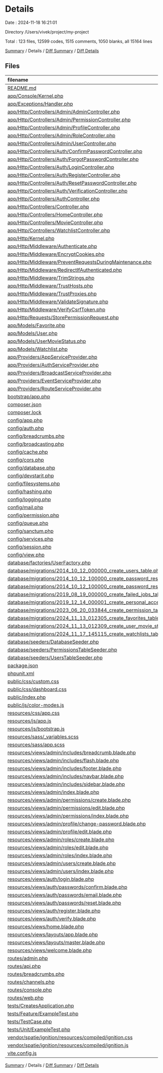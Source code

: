 # Details

Date : 2024-11-18 16:21:01

Directory /Users/vivek/project/my-project

Total : 123 files,  12599 codes, 1515 comments, 1050 blanks, all 15164 lines

[Summary](results.md) / Details / [Diff Summary](diff.md) / [Diff Details](diff-details.md)

## Files
| filename | language | code | comment | blank | total |
| :--- | :--- | ---: | ---: | ---: | ---: |
| [README.md](/README.md) | Markdown | 124 | 0 | 50 | 174 |
| [app/Console/Kernel.php](/app/Console/Kernel.php) | PHP | 15 | 7 | 6 | 28 |
| [app/Exceptions/Handler.php](/app/Exceptions/Handler.php) | PHP | 17 | 9 | 5 | 31 |
| [app/Http/Controllers/Admin/AdminController.php](/app/Http/Controllers/Admin/AdminController.php) | PHP | 17 | 0 | 7 | 24 |
| [app/Http/Controllers/Admin/PermissionController.php](/app/Http/Controllers/Admin/PermissionController.php) | PHP | 56 | 21 | 18 | 95 |
| [app/Http/Controllers/Admin/ProfileController.php](/app/Http/Controllers/Admin/ProfileController.php) | PHP | 82 | 8 | 22 | 112 |
| [app/Http/Controllers/Admin/RoleController.php](/app/Http/Controllers/Admin/RoleController.php) | PHP | 55 | 0 | 23 | 78 |
| [app/Http/Controllers/Admin/UserController.php](/app/Http/Controllers/Admin/UserController.php) | PHP | 60 | 46 | 16 | 122 |
| [app/Http/Controllers/Auth/ConfirmPasswordController.php](/app/Http/Controllers/Auth/ConfirmPasswordController.php) | PHP | 14 | 20 | 7 | 41 |
| [app/Http/Controllers/Auth/ForgotPasswordController.php](/app/Http/Controllers/Auth/ForgotPasswordController.php) | PHP | 8 | 10 | 5 | 23 |
| [app/Http/Controllers/Auth/LoginController.php](/app/Http/Controllers/Auth/LoginController.php) | PHP | 14 | 20 | 7 | 41 |
| [app/Http/Controllers/Auth/RegisterController.php](/app/Http/Controllers/Auth/RegisterController.php) | PHP | 33 | 32 | 9 | 74 |
| [app/Http/Controllers/Auth/ResetPasswordController.php](/app/Http/Controllers/Auth/ResetPasswordController.php) | PHP | 10 | 15 | 6 | 31 |
| [app/Http/Controllers/Auth/VerificationController.php](/app/Http/Controllers/Auth/VerificationController.php) | PHP | 16 | 20 | 7 | 43 |
| [app/Http/Controllers/AuthController.php](/app/Http/Controllers/AuthController.php) | PHP | 65 | 6 | 17 | 88 |
| [app/Http/Controllers/Controller.php](/app/Http/Controllers/Controller.php) | PHP | 9 | 0 | 4 | 13 |
| [app/Http/Controllers/HomeController.php](/app/Http/Controllers/HomeController.php) | PHP | 14 | 10 | 5 | 29 |
| [app/Http/Controllers/MovieController.php](/app/Http/Controllers/MovieController.php) | PHP | 48 | 4 | 11 | 63 |
| [app/Http/Controllers/WatchlistController.php](/app/Http/Controllers/WatchlistController.php) | PHP | 33 | 7 | 13 | 53 |
| [app/Http/Kernel.php](/app/Http/Kernel.php) | PHP | 41 | 20 | 8 | 69 |
| [app/Http/Middleware/Authenticate.php](/app/Http/Middleware/Authenticate.php) | PHP | 11 | 3 | 4 | 18 |
| [app/Http/Middleware/EncryptCookies.php](/app/Http/Middleware/EncryptCookies.php) | PHP | 8 | 6 | 4 | 18 |
| [app/Http/Middleware/PreventRequestsDuringMaintenance.php](/app/Http/Middleware/PreventRequestsDuringMaintenance.php) | PHP | 8 | 6 | 4 | 18 |
| [app/Http/Middleware/RedirectIfAuthenticated.php](/app/Http/Middleware/RedirectIfAuthenticated.php) | PHP | 20 | 5 | 6 | 31 |
| [app/Http/Middleware/TrimStrings.php](/app/Http/Middleware/TrimStrings.php) | PHP | 11 | 5 | 4 | 20 |
| [app/Http/Middleware/TrustHosts.php](/app/Http/Middleware/TrustHosts.php) | PHP | 12 | 5 | 4 | 21 |
| [app/Http/Middleware/TrustProxies.php](/app/Http/Middleware/TrustProxies.php) | PHP | 14 | 10 | 5 | 29 |
| [app/Http/Middleware/ValidateSignature.php](/app/Http/Middleware/ValidateSignature.php) | PHP | 8 | 11 | 4 | 23 |
| [app/Http/Middleware/VerifyCsrfToken.php](/app/Http/Middleware/VerifyCsrfToken.php) | PHP | 8 | 6 | 4 | 18 |
| [app/Http/Requests/StorePermissionRequest.php](/app/Http/Requests/StorePermissionRequest.php) | PHP | 16 | 8 | 5 | 29 |
| [app/Models/Favorite.php](/app/Models/Favorite.php) | PHP | 12 | 0 | 5 | 17 |
| [app/Models/User.php](/app/Models/User.php) | PHP | 25 | 16 | 7 | 48 |
| [app/Models/UserMovieStatus.php](/app/Models/UserMovieStatus.php) | PHP | 9 | 0 | 4 | 13 |
| [app/Models/Watchlist.php](/app/Models/Watchlist.php) | PHP | 12 | 0 | 4 | 16 |
| [app/Providers/AppServiceProvider.php](/app/Providers/AppServiceProvider.php) | PHP | 12 | 8 | 5 | 25 |
| [app/Providers/AuthServiceProvider.php](/app/Providers/AuthServiceProvider.php) | PHP | 11 | 11 | 5 | 27 |
| [app/Providers/BroadcastServiceProvider.php](/app/Providers/BroadcastServiceProvider.php) | PHP | 12 | 3 | 5 | 20 |
| [app/Providers/EventServiceProvider.php](/app/Providers/EventServiceProvider.php) | PHP | 21 | 12 | 6 | 39 |
| [app/Providers/RouteServiceProvider.php](/app/Providers/RouteServiceProvider.php) | PHP | 26 | 10 | 8 | 44 |
| [bootstrap/app.php](/bootstrap/app.php) | PHP | 17 | 30 | 9 | 56 |
| [composer.json](/composer.json) | JSON | 70 | 0 | 1 | 71 |
| [composer.lock](/composer.lock) | JSON | 8,496 | 0 | 1 | 8,497 |
| [config/app.php](/config/app.php) | PHP | 27 | 131 | 31 | 189 |
| [config/auth.php](/config/auth.php) | PHP | 28 | 74 | 14 | 116 |
| [config/breadcrumbs.php](/config/breadcrumbs.php) | PHP | 10 | 52 | 14 | 76 |
| [config/broadcasting.php](/config/broadcasting.php) | PHP | 36 | 23 | 13 | 72 |
| [config/cache.php](/config/cache.php) | PHP | 59 | 34 | 19 | 112 |
| [config/cors.php](/config/cors.php) | PHP | 11 | 12 | 12 | 35 |
| [config/database.php](/config/database.php) | PHP | 83 | 47 | 22 | 152 |
| [config/devstarit.php](/config/devstarit.php) | PHP | 7 | 0 | 2 | 9 |
| [config/filesystems.php](/config/filesystems.php) | PHP | 32 | 32 | 13 | 77 |
| [config/hashing.php](/config/hashing.php) | PHP | 12 | 32 | 9 | 53 |
| [config/logging.php](/config/logging.php) | PHP | 79 | 34 | 19 | 132 |
| [config/mail.php](/config/mail.php) | PHP | 54 | 53 | 19 | 126 |
| [config/permission.php](/config/permission.php) | PHP | 30 | 91 | 41 | 162 |
| [config/queue.php](/config/queue.php) | PHP | 51 | 42 | 17 | 110 |
| [config/sanctum.php](/config/sanctum.php) | PHP | 15 | 41 | 12 | 68 |
| [config/services.php](/config/services.php) | PHP | 17 | 11 | 7 | 35 |
| [config/session.php](/config/session.php) | PHP | 22 | 147 | 33 | 202 |
| [config/view.php](/config/view.php) | PHP | 10 | 20 | 7 | 37 |
| [database/factories/UserFactory.php](/database/factories/UserFactory.php) | PHP | 23 | 11 | 5 | 39 |
| [database/migrations/2014_10_12_000000_create_users_table.php](/database/migrations/2014_10_12_000000_create_users_table.php) | PHP | 24 | 6 | 4 | 34 |
| [database/migrations/2014_10_12_100000_create_password_reset_tokens_table.php](/database/migrations/2014_10_12_100000_create_password_reset_tokens_table.php) | PHP | 19 | 6 | 4 | 29 |
| [database/migrations/2014_10_12_100000_create_password_resets_table.php](/database/migrations/2014_10_12_100000_create_password_resets_table.php) | PHP | 19 | 10 | 4 | 33 |
| [database/migrations/2019_08_19_000000_create_failed_jobs_table.php](/database/migrations/2019_08_19_000000_create_failed_jobs_table.php) | PHP | 23 | 6 | 4 | 33 |
| [database/migrations/2019_12_14_000001_create_personal_access_tokens_table.php](/database/migrations/2019_12_14_000001_create_personal_access_tokens_table.php) | PHP | 24 | 6 | 4 | 34 |
| [database/migrations/2023_06_20_033844_create_permission_tables.php](/database/migrations/2023_06_20_033844_create_permission_tables.php) | PHP | 108 | 10 | 24 | 142 |
| [database/migrations/2024_11_13_012305_create_favorites_table.php](/database/migrations/2024_11_13_012305_create_favorites_table.php) | PHP | 20 | 6 | 4 | 30 |
| [database/migrations/2024_11_13_012309_create_user_movie_statuses_table.php](/database/migrations/2024_11_13_012309_create_user_movie_statuses_table.php) | PHP | 21 | 6 | 4 | 31 |
| [database/migrations/2024_11_17_145115_create_watchlists_table.php](/database/migrations/2024_11_17_145115_create_watchlists_table.php) | PHP | 21 | 6 | 4 | 31 |
| [database/seeders/DatabaseSeeder.php](/database/seeders/DatabaseSeeder.php) | PHP | 11 | 9 | 6 | 26 |
| [database/seeders/PermissionsTableSeeder.php](/database/seeders/PermissionsTableSeeder.php) | PHP | 28 | 3 | 5 | 36 |
| [database/seeders/UsersTableSeeder.php](/database/seeders/UsersTableSeeder.php) | PHP | 26 | 4 | 8 | 38 |
| [package.json](/package.json) | JSON | 16 | 0 | 1 | 17 |
| [phpunit.xml](/phpunit.xml) | XML | 29 | 2 | 1 | 32 |
| [public/css/custom.css](/public/css/custom.css) | CSS | 189 | 5 | 22 | 216 |
| [public/css/dashboard.css](/public/css/dashboard.css) | CSS | 165 | 14 | 41 | 220 |
| [public/index.php](/public/index.php) | PHP | 14 | 30 | 12 | 56 |
| [public/js/color-modes.js](/public/js/color-modes.js) | JavaScript | 60 | 5 | 16 | 81 |
| [resources/css/app.css](/resources/css/app.css) | CSS | 0 | 0 | 1 | 1 |
| [resources/js/app.js](/resources/js/app.js) | JavaScript | 1 | 0 | 1 | 2 |
| [resources/js/bootstrap.js](/resources/js/bootstrap.js) | JavaScript | 4 | 22 | 8 | 34 |
| [resources/sass/_variables.scss](/resources/sass/_variables.scss) | SCSS | 4 | 2 | 2 | 8 |
| [resources/sass/app.scss](/resources/sass/app.scss) | SCSS | 3 | 3 | 3 | 9 |
| [resources/views/admin/includes/breadcrumb.blade.php](/resources/views/admin/includes/breadcrumb.blade.php) | PHP | 13 | 0 | 2 | 15 |
| [resources/views/admin/includes/flash.blade.php](/resources/views/admin/includes/flash.blade.php) | PHP | 10 | 0 | 1 | 11 |
| [resources/views/admin/includes/footer.blade.php](/resources/views/admin/includes/footer.blade.php) | PHP | 7 | 0 | 1 | 8 |
| [resources/views/admin/includes/navbar.blade.php](/resources/views/admin/includes/navbar.blade.php) | PHP | 43 | 0 | 3 | 46 |
| [resources/views/admin/includes/sidebar.blade.php](/resources/views/admin/includes/sidebar.blade.php) | PHP | 104 | 0 | 3 | 107 |
| [resources/views/admin/index.blade.php](/resources/views/admin/index.blade.php) | PHP | 159 | 0 | 3 | 162 |
| [resources/views/admin/permissions/create.blade.php](/resources/views/admin/permissions/create.blade.php) | PHP | 29 | 0 | 3 | 32 |
| [resources/views/admin/permissions/edit.blade.php](/resources/views/admin/permissions/edit.blade.php) | PHP | 30 | 0 | 3 | 33 |
| [resources/views/admin/permissions/index.blade.php](/resources/views/admin/permissions/index.blade.php) | PHP | 74 | 0 | 6 | 80 |
| [resources/views/admin/profile/change-password.blade.php](/resources/views/admin/profile/change-password.blade.php) | PHP | 39 | 0 | 4 | 43 |
| [resources/views/admin/profile/edit.blade.php](/resources/views/admin/profile/edit.blade.php) | PHP | 35 | 0 | 4 | 39 |
| [resources/views/admin/roles/create.blade.php](/resources/views/admin/roles/create.blade.php) | PHP | 71 | 0 | 8 | 79 |
| [resources/views/admin/roles/edit.blade.php](/resources/views/admin/roles/edit.blade.php) | PHP | 72 | 0 | 9 | 81 |
| [resources/views/admin/roles/index.blade.php](/resources/views/admin/roles/index.blade.php) | PHP | 81 | 0 | 7 | 88 |
| [resources/views/admin/users/create.blade.php](/resources/views/admin/users/create.blade.php) | PHP | 49 | 0 | 3 | 52 |
| [resources/views/admin/users/index.blade.php](/resources/views/admin/users/index.blade.php) | PHP | 90 | 0 | 2 | 92 |
| [resources/views/auth/login.blade.php](/resources/views/auth/login.blade.php) | PHP | 61 | 0 | 13 | 74 |
| [resources/views/auth/passwords/confirm.blade.php](/resources/views/auth/passwords/confirm.blade.php) | PHP | 41 | 0 | 9 | 50 |
| [resources/views/auth/passwords/email.blade.php](/resources/views/auth/passwords/email.blade.php) | PHP | 40 | 0 | 8 | 48 |
| [resources/views/auth/passwords/reset.blade.php](/resources/views/auth/passwords/reset.blade.php) | PHP | 53 | 0 | 13 | 66 |
| [resources/views/auth/register.blade.php](/resources/views/auth/register.blade.php) | PHP | 63 | 0 | 15 | 78 |
| [resources/views/auth/verify.blade.php](/resources/views/auth/verify.blade.php) | PHP | 25 | 0 | 4 | 29 |
| [resources/views/home.blade.php](/resources/views/home.blade.php) | PHP | 20 | 0 | 4 | 24 |
| [resources/views/layouts/app.blade.php](/resources/views/layouts/app.blade.php) | PHP | 69 | 0 | 12 | 81 |
| [resources/views/layouts/master.blade.php](/resources/views/layouts/master.blade.php) | PHP | 141 | 0 | 11 | 152 |
| [resources/views/welcome.blade.php](/resources/views/welcome.blade.php) | PHP | 1 | 0 | 1 | 2 |
| [routes/admin.php](/routes/admin.php) | PHP | 20 | 1 | 6 | 27 |
| [routes/api.php](/routes/api.php) | PHP | 25 | 10 | 7 | 42 |
| [routes/breadcrumbs.php](/routes/breadcrumbs.php) | PHP | 49 | 4 | 7 | 60 |
| [routes/channels.php](/routes/channels.php) | PHP | 5 | 10 | 4 | 19 |
| [routes/console.php](/routes/console.php) | PHP | 6 | 10 | 4 | 20 |
| [routes/web.php](/routes/web.php) | PHP | 8 | 10 | 6 | 24 |
| [tests/CreatesApplication.php](/tests/CreatesApplication.php) | PHP | 13 | 3 | 6 | 22 |
| [tests/Feature/ExampleTest.php](/tests/Feature/ExampleTest.php) | PHP | 11 | 4 | 5 | 20 |
| [tests/TestCase.php](/tests/TestCase.php) | PHP | 7 | 0 | 4 | 11 |
| [tests/Unit/ExampleTest.php](/tests/Unit/ExampleTest.php) | PHP | 10 | 3 | 4 | 17 |
| [vendor/spatie/ignition/resources/compiled/ignition.css](/vendor/spatie/ignition/resources/compiled/ignition.css) | CSS | 1 | 2 | 0 | 3 |
| [vendor/spatie/ignition/resources/compiled/ignition.js](/vendor/spatie/ignition/resources/compiled/ignition.js) | JavaScript | 6 | 0 | 1 | 7 |
| [vite.config.js](/vite.config.js) | JavaScript | 13 | 0 | 2 | 15 |

[Summary](results.md) / Details / [Diff Summary](diff.md) / [Diff Details](diff-details.md)